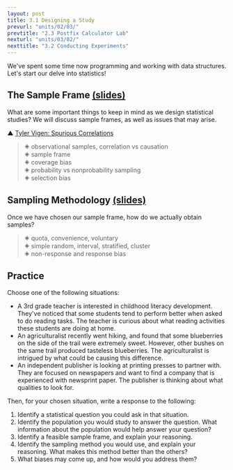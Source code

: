 ```yaml
---
layout: post
title: 3.1 Designing a Study
prevurl: "units/02/03/"
prevtitle: "2.3 Postfix Calculator Lab"
nexturl: "units/03/02/"
nexttitle: "3.2 Conducting Experiments"
---
```

We've spent some time now programming and working with data structures. Let's start our delve into statistics!

## The Sample Frame [(slides)][frame]
What are some important things to keep in mind as we design statistical studies? We will discuss sample frames, as well as issues that may arise.

▲ [Tyler Vigen: Spurious Correlations](https://www.tylervigen.com/spurious-correlations)

> 🞛 observational samples, correlation vs causation  
> 🞛 sample frame  
> 🞛 coverage bias  
> 🞛 probability vs nonprobability sampling  
> 🞛 selection bias

## Sampling Methodology [(slides)][method]
Once we have chosen our sample frame, how do we actually obtain samples?

> 🞛 quota, convenience, voluntary  
> 🞛 simple random, interval, stratified, cluster  
> 🞛 non-response and response bias

## Practice
Choose one of the following situations:
  - A 3rd grade teacher is interested in childhood literacy development. They've noticed that some students tend to perform better when asked to do reading tasks. The teacher is curious about what reading activities these students are doing at home.
  - An agriculturalist recently went hiking, and found that some blueberries on the side of the trail were extremely sweet. However, other bushes on the same trail produced tasteless blueberries. The agriculturalist is intrigued by what could be causing this difference.
  - An independent publisher is looking at printing presses to partner with. They are focused on newspapers and want to find a company that is experienced with newsprint paper. The publisher is thinking about what qualities to look for.

Then, for your chosen situation, write a response to the following:
  1. Identify a statistical question you could ask in that situation.
  1. Identify the population you would study to answer the question. What information about the population would help answer your question?
  1. Identify a feasible sample frame, and explain your reasoning.
  1. Identify the sampling method you would use, and explain your reasoning. What makes this method better than the others?
  1. What biases may come up, and how would you address them?

[frame]: https://docs.google.com/presentation/d/1bR3tGyDemp-GymvUXOgPLkuDqQ2DBIK2tih6kQr4XKo/edit?usp=sharing
[method]: https://docs.google.com/presentation/d/1H_QYRpDiQvv_zHzqqWa9RG7wYwYwo3oa7IrfSBP1HCo/edit?usp=sharing